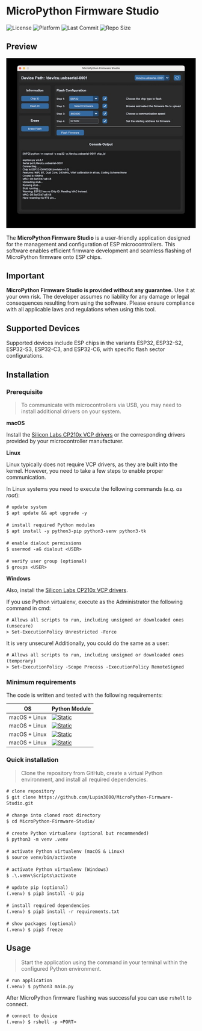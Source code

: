 # MicroPython Firmware Studio

![License](https://img.shields.io/github/license/Lupin3000/MicroPython-Firmware-Studio)
![Platform](https://img.shields.io/badge/platform-macOS%20%7C%20Linux%20%7C%20Windows-lightgrey)
![Last Commit](https://img.shields.io/github/last-commit/Lupin3000/MicroPython-Firmware-Studio)
![Repo Size](https://img.shields.io/github/repo-size/Lupin3000/MicroPython-Firmware-Studio)

## Preview

![Screenshot](img/application_preview.jpg)

The **MicroPython Firmware Studio** is a user-friendly application designed for the management and configuration of ESP microcontrollers. This software enables efficient firmware development and seamless flashing of MicroPython firmware onto ESP chips.

## Important

**MicroPython Firmware Studio is provided without any guarantee.** Use it at your own risk. The developer assumes no liability for any damage or legal consequences resulting from using the software. Please ensure compliance with all applicable laws and regulations when using this tool.

## Supported Devices

Supported devices include ESP chips in the variants ESP32, ESP32-S2, ESP32-S3, ESP32-C3, and ESP32-C6, with specific flash sector configurations.

## Installation

### Prerequisite

> To communicate with microcontrollers via USB, you may need to install additional drivers on your system.

**macOS**

Install the [Silicon Labs CP210x VCP drivers](https://www.silabs.com/developer-tools/usb-to-uart-bridge-vcp-drivers?tab=downloads) or the corresponding drivers provided by your microcontroller manufacturer.

**Linux**

Linux typically does not require VCP drivers, as they are built into the kernel. However, you need to take a few steps to enable proper communication.

In Linux systems you need to execute the following commands (_e.q. as root_):

```shell
# update system
$ apt update && apt upgrade -y

# install required Python modules
$ apt install -y python3-pip python3-venv python3-tk

# enable dialout permissions
$ usermod -aG dialout <USER>

# verify user group (optional)
$ groups <USER>
```

**Windows**

Also, install the [Silicon Labs CP210x VCP drivers](https://www.silabs.com/developer-tools/usb-to-uart-bridge-vcp-drivers?tab=downloads).

If you use Python virtualenv, execute as the Administrator the following command in cmd:

```shell
# Allows all scripts to run, including unsigned or downloaded ones (unsecure)
> Set-ExecutionPolicy Unrestricted -Force
```

It is very unsecure! Additionally, you could do the same as a user:

```shell
# Allows all scripts to run, including unsigned or downloaded ones (temporary)
> Set-ExecutionPolicy -Scope Process -ExecutionPolicy RemoteSigned
```

### Minimum requirements

The code is written and tested with the following requirements:

| OS            | Python Module                                                                                                                 |
|---------------|-------------------------------------------------------------------------------------------------------------------------------|
| macOS + Linux | [![Static](https://img.shields.io/badge/python-==3.12.2-green)](https://python.org)                                           | 
| macOS + Linux | [![Static](https://img.shields.io/badge/esptool-==4.8.1-green)](https://docs.espressif.com/projects/esptool/en/latest/esp32/) |
| macOS + Linux | [![Static](https://img.shields.io/badge/customtkinter-==5.2.2-green)](https://customtkinter.tomschimansky.com)                |
| macOS + Linux | [![Static](https://img.shields.io/badge/pillow-==11.2.1-green)](https://python-pillow.github.io)                              |

### Quick installation

> Clone the repository from GitHub, create a virtual Python environment, and install all required dependencies.

```shell
# clone repository
$ git clone https://github.com/Lupin3000/MicroPython-Firmware-Studio.git

# change into cloned root directory
$ cd MicroPython-Firmware-Studio/

# create Python virtualenv (optional but recommended)
$ python3 -m venv .venv

# activate Python virtualenv (macOS & Linux)
$ source venv/bin/activate

# activate Python virtualenv (Windows)
$ .\.venv\Scripts\activate

# update pip (optional)
(.venv) $ pip3 install -U pip

# install required dependencies
(.venv) $ pip3 install -r requirements.txt

# show packages (optional)
(.venv) $ pip3 freeze
```

## Usage

> Start the application using the command in your terminal within the configured Python environment.

```shell
# run application
(.venv) $ python3 main.py
```

After MicroPython firmware flashing was successful you can use `rshell` to connect.

```shell
# connect to device
(.venv) $ rshell -p <PORT>
```
